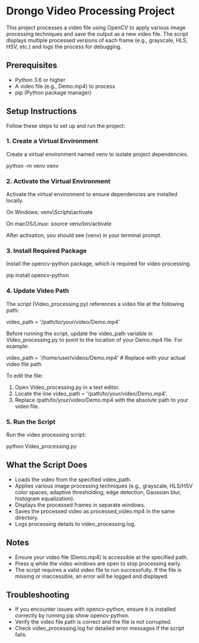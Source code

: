 # Drongo Video Processing Project

This project processes a video file using OpenCV to apply various image processing techniques and save the output as a new video file. The script displays multiple processed versions of each frame (e.g., grayscale, HLS, HSV, etc.) and logs the process for debugging.

## Prerequisites

- Python 3.6 or higher
- A video file (e.g., Demo.mp4) to process
- pip (Python package manager)

## Setup Instructions

Follow these steps to set up and run the project:

### 1. Create a Virtual Environment

Create a virtual environment named venv to isolate project dependencies.

python -m venv venv

### 2. Activate the Virtual Environment

Activate the virtual environment to ensure dependencies are installed locally.

On Windows:
venv\Scripts\activate

On macOS/Linux:
source venv/bin/activate

After activation, you should see (venv) in your terminal prompt.

### 3. Install Required Package

Install the opencv-python package, which is required for video processing.

pip install opencv-python

### 4. Update Video Path

The script (Video_processing.py) references a video file at the following path:

video_path = '/path/to/your/video/Demo.mp4'

Before running the script, update the video_path variable in Video_processing.py to point to the location of your Demo.mp4 file. For example:

video_path = '/home/user/videos/Demo.mp4'  # Replace with your actual video file path

To edit the file:
1. Open Video_processing.py in a text editor.
2. Locate the line video_path = '/path/to/your/video/Demo.mp4'.
3. Replace /path/to/your/video/Demo.mp4 with the absolute path to your video file.

### 5. Run the Script

Run the video processing script:

python Video_processing.py

## What the Script Does

- Loads the video from the specified video_path.
- Applies various image processing techniques (e.g., grayscale, HLS/HSV color spaces, adaptive thresholding, edge detection, Gaussian blur, histogram equalization).
- Displays the processed frames in separate windows.
- Saves the processed video as processed_video.mp4 in the same directory.
- Logs processing details to video_processing.log.

## Notes

- Ensure your video file (Demo.mp4) is accessible at the specified path.
- Press q while the video windows are open to stop processing early.
- The script requires a valid video file to run successfully. If the file is missing or inaccessible, an error will be logged and displayed.

## Troubleshooting

- If you encounter issues with opencv-python, ensure it is installed correctly by running pip show opencv-python.
- Verify the video file path is correct and the file is not corrupted.
- Check video_processing.log for detailed error messages if the script fails.
